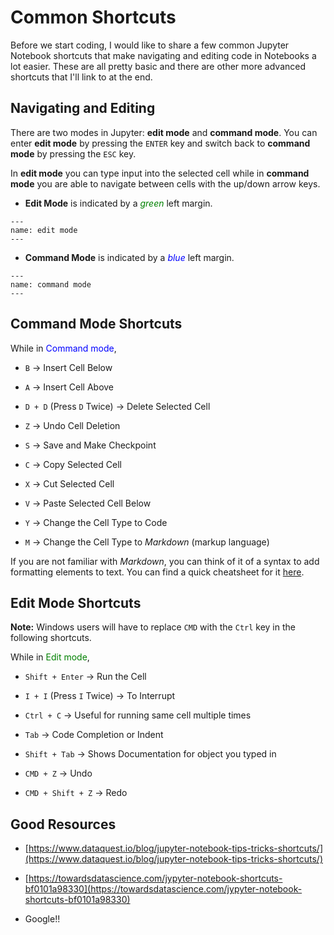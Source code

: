 # Common Shortcuts

Before we start coding, I would like to share a few common Jupyter Notebook shortcuts that make navigating and editing
code in Notebooks a lot easier. These are all pretty basic and there are other more advanced shortcuts that I'll link to
at the end.

## Navigating and Editing

There are two modes in Jupyter: **edit mode** and **command mode**. You can enter **edit mode** by pressing the
`ENTER` key and switch back to **command mode** by pressing the `ESC` key.

In **edit mode** you can type input into the selected cell while in **command mode** you are able to navigate between
cells with the up/down arrow keys.

- **Edit Mode** is indicated by a <span style="color:green">*green*</span> left margin.


```{figure} ../img/0-edit-mode.png
---
name: edit mode
---

```


- **Command Mode** is indicated by a <span style="color:blue">*blue*</span> left margin.


```{figure} ../img/0-command-mode.png
---
name: command mode
---

```

## Command Mode Shortcuts

While in <span style="color:blue">Command mode</span>,

- `B` -> Insert Cell Below

- `A` -> Insert Cell Above

- `D + D` (Press `D` Twice) -> Delete Selected Cell

- `Z` -> Undo Cell Deletion

- `S` -> Save and Make Checkpoint

- `C` -> Copy Selected Cell

- `X` -> Cut Selected Cell

- `V` -> Paste Selected Cell Below

- `Y` -> Change the Cell Type to Code

- `M` -> Change the Cell Type to *Markdown* (markup language)

If you are not familiar with *Markdown*, you can think of it of a syntax to add formatting elements to text.
You can find a quick cheatsheet for it [here](https://www.markdownguide.org/cheat-sheet/).

## Edit Mode Shortcuts

**Note:** Windows users will have to replace `CMD` with the `Ctrl` key in the following shortcuts.

While in <span style="color:green">Edit mode</span>,

- `Shift + Enter` -> Run the Cell

- `I + I` (Press `I` Twice) -> To Interrupt

- `Ctrl + C` -> Useful for running same cell multiple times

- `Tab` -> Code Completion or Indent

- `Shift + Tab` -> Shows Documentation for object you typed in

- `CMD + Z` -> Undo

- `CMD + Shift + Z` -> Redo


## Good Resources
- [https://www.dataquest.io/blog/jupyter-notebook-tips-tricks-shortcuts/](https://www.dataquest.io/blog/jupyter-notebook-tips-tricks-shortcuts/)

- [https://towardsdatascience.com/jypyter-notebook-shortcuts-bf0101a98330](https://towardsdatascience.com/jypyter-notebook-shortcuts-bf0101a98330)

- Google!!